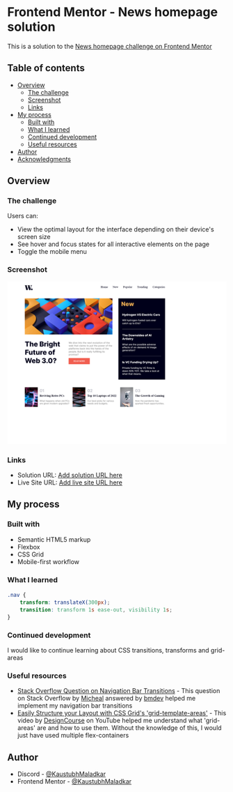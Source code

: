 # Frontend Mentor - News homepage solution

This is a solution to the [News homepage challenge on Frontend Mentor](https://www.frontendmentor.io/challenges/news-homepage-H6SWTa1MFl)

## Table of contents

-   [Overview](#overview)
    -   [The challenge](#the-challenge)
    -   [Screenshot](#screenshot)
    -   [Links](#links)
-   [My process](#my-process)
    -   [Built with](#built-with)
    -   [What I learned](#what-i-learned)
    -   [Continued development](#continued-development)
    -   [Useful resources](#useful-resources)
-   [Author](#author)
-   [Acknowledgments](#acknowledgments)

## Overview

### The challenge

Users can:

-   View the optimal layout for the interface depending on their device's screen size
-   See hover and focus states for all interactive elements on the page
-   Toggle the mobile menu

### Screenshot

![](./my-screenshot.png)

### Links

-   Solution URL: [Add solution URL here](https://your-solution-url.com)
-   Live Site URL: [Add live site URL here](https://your-live-site-url.com)

## My process

### Built with

-   Semantic HTML5 markup
-   Flexbox
-   CSS Grid
-   Mobile-first workflow

### What I learned

```css
.nav {
    transform: translateX(300px);
    transition: transform 1s ease-out, visibility 1s;
}
```

### Continued development

I would like to continue learning about CSS transitions, transforms and grid-areas

### Useful resources

-   [Stack Overflow Question on Navigation Bar Transitions](https://stackoverflow.com/questions/65742729/navigation-bar-transitions) - This question on Stack Overflow by [Micheal](https://stackoverflow.com/users/15008832/michael) answered by [bmdev](https://stackoverflow.com/users/14825873/bmdev) helped me implement my navigation bar transitions
-   [Easily Structure your Layout with CSS Grid's 'grid-template-areas'](https://youtu.be/qTGbWfEEnKI) - This video by [DesignCourse](https://www.youtube.com/@DesignCourse) on YouTube helped me understand what 'grid-areas' are and how to use them. Without the knowledge of this, I would just have used multiple flex-containers

## Author

-   Discord - [@KaustubhMaladkar](https://discord.com/users/879677662795280445)
-   Frontend Mentor - [@KaustubhMaladkar](https://www.frontendmentor.io/profile/KaustubhMaladkar)
